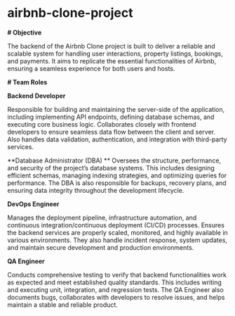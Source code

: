 # airbnb-clone-project
**# Objective**

The backend of the Airbnb Clone project is built to deliver a reliable and scalable system for handling user interactions, property listings, bookings, and payments. It aims to replicate the essential functionalities of Airbnb, ensuring a seamless experience for both users and hosts.

**# Team Roles**

**Backend Developer**

Responsible for building and maintaining the server-side of the application, including implementing API endpoints, defining database schemas, and executing core business logic. Collaborates closely with frontend developers to ensure seamless data flow between the client and server. Also handles data validation, authentication, and integration with third-party services.

**Database Administrator (DBA)
**
Oversees the structure, performance, and security of the project’s database systems. This includes designing efficient schemas, managing indexing strategies, and optimizing queries for performance. The DBA is also responsible for backups, recovery plans, and ensuring data integrity throughout the development lifecycle.

**DevOps Engineer**

Manages the deployment pipeline, infrastructure automation, and continuous integration/continuous deployment (CI/CD) processes. Ensures the backend services are properly scaled, monitored, and highly available in various environments. They also handle incident response, system updates, and maintain secure development and production environments.

**QA Engineer**

Conducts comprehensive testing to verify that backend functionalities work as expected and meet established quality standards. This includes writing and executing unit, integration, and regression tests. The QA Engineer also documents bugs, collaborates with developers to resolve issues, and helps maintain a stable and reliable product.